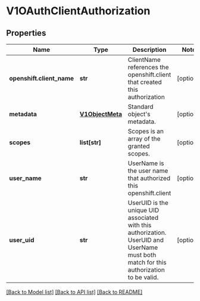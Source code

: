 # V1OAuthClientAuthorization

## Properties
Name | Type | Description | Notes
------------ | ------------- | ------------- | -------------
**openshift.client_name** | **str** | ClientName references the openshift.client that created this authorization | [optional] 
**metadata** | [**V1ObjectMeta**](V1ObjectMeta.md) | Standard object&#39;s metadata. | [optional] 
**scopes** | **list[str]** | Scopes is an array of the granted scopes. | [optional] 
**user_name** | **str** | UserName is the user name that authorized this openshift.client | [optional] 
**user_uid** | **str** | UserUID is the unique UID associated with this authorization. UserUID and UserName must both match for this authorization to be valid. | [optional] 

[[Back to Model list]](../README.md#documentation-for-models) [[Back to API list]](../README.md#documentation-for-api-endpoints) [[Back to README]](../README.md)


